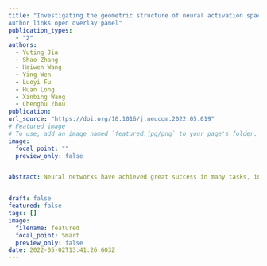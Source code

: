 ```yaml
---
title: "Investigating the geometric structure of neural activation spaces with convex hull approximations
Author links open overlay panel"
publication_types:
  - "2"
authors:
  - Yuting Jia
  - Shao Zhang
  - Haiwen Wang
  - Ying Wen
  - Luoyi Fu
  - Huan Long
  - Xinbing Wang
  - Chenghu Zhou
publication: 
url_source: "https://doi.org/10.1016/j.neucom.2022.05.019"
# Featured image
# To use, add an image named `featured.jpg/png` to your page's folder. 
image:
  focal_point: ""
  preview_only: false


abstract: Neural networks have achieved great success in many tasks, including data classification and pattern recognition. However, how neural networks work and what representations they learn are still not fully understood. For any data sample fed into a neural network, we wondered how its corresponding vectors expanded by activated neurons change throughout the layers and why the final output vector could be classified or clustered. To formally answer these questions, we define the data sample outputs of each layer as activation vectors and the space expanded by them as the activation space. Then, we investigate the geometric structure of the high-dimensional activation spaces of neural networks by studying the geometric characters of the massive activation vectors through approximated convex hulls. We find that the different layers of neural networks have different roles, where the former and latter layers can disperse and gather data points, respectively. Moreover, we also propose a novel classification method based on the geometric structures of activation spaces, called nearest convex hull (NCH) classification, for the activation vectors in each layer of a neural network. The empirical results show that the geometric structure can indeed be utilized for classification and often outperforms original neural networks. Finally, we demonstrate that the relationship among the convex hulls of different classes could be a good metric to help us optimize neural networks in terms of over-fitting detection and network structure simplification.


draft: false
featured: false
tags: []
image:
  filename: featured
  focal_point: Smart
  preview_only: false
date: 2022-05-02T13:41:26.603Z
---
```

